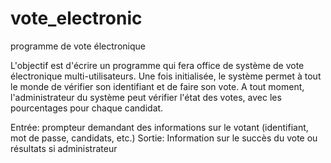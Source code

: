 # vote_electronic
programme de vote électronique

L'objectif est d'écrire un programme qui fera office de système de vote électronique multi-utilisateurs. 
Une fois initialisée, le système permet à tout le monde de vérifier son identifiant et de faire son
vote. A tout moment, l'administrateur du système peut vérifier l'état des votes, avec les pourcentages pour
chaque candidat.

Entrée: prompteur demandant des informations sur le votant (identifiant, mot de passe, candidats,
etc.)
Sortie: Information sur le succès du vote ou résultats si administrateur
